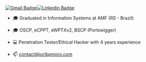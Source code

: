[![Gmail Badge](https://img.shields.io/badge/Gmail-D14836?style=for-the-badge&logo=gmail&logoColor=white
)](mailto:iuribpmoro@gmail.com)[![Linkedin Badge](https://img.shields.io/badge/linkedin%20-%230077B5.svg?&style=for-the-badge&logo=linkedin&logoColor=white)](https://www.linkedin.com/in/iuribpmoro/)

- 🎓 Graduated in Information Systems at AMF (RS - Brazil)
- 🎓 OSCP, eCPPT, eWPTXv2, BSCP (Portswigger)

- 💻 Penetration Tester/Ethical Hacker with 4 years experience
- 📫 contact@iuribpmoro.com

